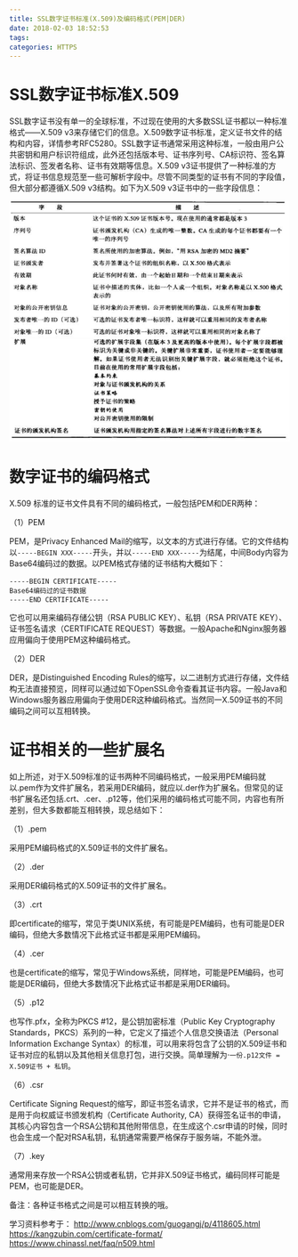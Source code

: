 ```yaml
---
title: SSL数字证书标准(X.509)及编码格式(PEM|DER)
date: 2018-02-03 18:52:53
tags:
categories: HTTPS
---
```


# SSL数字证书标准X.509

SSL数字证书没有单一的全球标准，不过现在使用的大多数SSL证书都以一种标准格式——X.509 v3来存储它们的信息。X.509数字证书标准，定义证书文件的结构和内容，详情参考RFC5280。SSL数字证书通常采用这种标准，一般由用户公共密钥和用户标识符组成，此外还包括版本号、证书序列号、CA标识符、签名算法标识、签发者名称、证书有效期等信息。X.509 v3证书提供了一种标准的方式，将证书信息规范至一些可解析字段中。尽管不同类型的证书有不同的字段值，但大部分都遵循X.509 v3结构。如下为X.509 v3证书中的一些字段信息：

![](/images/x.509_1_1.png)

# 数字证书的编码格式

X.509 标准的证书文件具有不同的编码格式，一般包括PEM和DER两种：

（1）PEM

PEM，是Privacy Enhanced Mail的缩写，以文本的方式进行存储。它的文件结构以`-----BEGIN XXX-----`开头，并以`-----END XXX-----`为结尾，中间Body内容为Base64编码过的数据。以PEM格式存储的证书结构大概如下：

	-----BEGIN CERTIFICATE-----
	Base64编码过的证书数据
	-----END CERTIFICATE-----

它也可以用来编码存储公钥（RSA PUBLIC KEY）、私钥（RSA PRIVATE KEY）、证书签名请求（CERTIFICATE REQUEST）等数据。一般Apache和Nginx服务器应用偏向于使用PEM这种编码格式。

（2）DER

DER，是Distinguished Encoding Rules的缩写，以二进制方式进行存储，文件结构无法直接预览，同样可以通过如下OpenSSL命令查看其证书内容。一般Java和Windows服务器应用偏向于使用DER这种编码格式。当然同一X.509证书的不同编码之间可以互相转换。

# 证书相关的一些扩展名

如上所述，对于X.509标准的证书两种不同编码格式，一般采用PEM编码就以.pem作为文件扩展名，若采用DER编码，就应以.der作为扩展名。但常见的证书扩展名还包括.crt、.cer、.p12等，他们采用的编码格式可能不同，内容也有所差别，但大多数都能互相转换，现总结如下：

（1）.pem

采用PEM编码格式的X.509证书的文件扩展名。

（2）.der

采用DER编码格式的X.509证书的文件扩展名。

（3）.crt

即certificate的缩写，常见于类UNIX系统，有可能是PEM编码，也有可能是DER编码，但绝大多数情况下此格式证书都是采用PEM编码。

（4）.cer

也是certificate的缩写，常见于Windows系统，同样地，可能是PEM编码，也可能是DER编码，但绝大多数情况下此格式证书都是采用DER编码。

（5）.p12

也写作.pfx，全称为PKCS #12，是公钥加密标准（Public Key Cryptography Standards，PKCS）系列的一种，它定义了描述个人信息交换语法（Personal Information Exchange Syntax）的标准，可以用来将包含了公钥的X.509证书和证书对应的私钥以及其他相关信息打包，进行交换。简单理解为·`一份.p12文件 = X.509证书 + 私钥`。

（6）.csr

Certificate Signing Request的缩写，即证书签名请求，它并不是证书的格式，而是用于向权威证书颁发机构（Certificate Authority, CA）获得签名证书的申请，其核心内容包含一个RSA公钥和其他附带信息，在生成这个.csr申请的时候，同时也会生成一个配对RSA私钥，私钥通常需要严格保存于服务端，不能外泄。

（7）.key

通常用来存放一个RSA公钥或者私钥，它并非X.509证书格式，编码同样可能是PEM，也可能是DER。

备注：各种证书格式之间是可以相互转换的哦。


学习资料参考于：
http://www.cnblogs.com/guogangj/p/4118605.html
https://kangzubin.com/certificate-format/
https://www.chinassl.net/faq/n509.html
